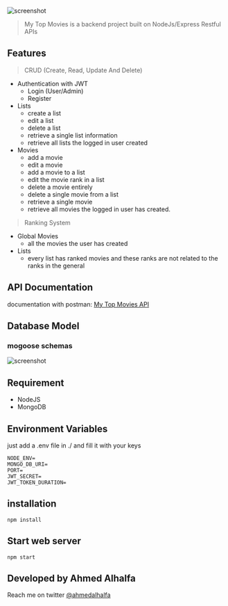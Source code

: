 
![screenshot](https://i.imgur.com/IqngikX.png)

> My Top Movies is a backend project built on NodeJs/Express Restful APIs

## Features

> CRUD (Create, Read, Update And Delete)

- Authentication with JWT
  - Login (User/Admin)
  - Register
- Lists
  - create a list
  - edit a list 
  - delete a list 
  - retrieve a single list information
  - retrieve all lists the logged in user created
- Movies
  - add a movie
  - edit a movie 
  - add a movie to a list 
  - edit the movie rank in a list 
  - delete a movie entirely
  - delete a single movie from a list 
  - retrieve a single movie 
  - retrieve all movies the logged in user has created.

> Ranking System
- Global Movies 
    - all the movies the user has created 
- Lists 
    - every list has ranked movies and these ranks are not related to the ranks in the general



## API Documentation
documentation with postman: [My Top Movies API](https://documenter.postman.com/preview/17188484-1faa9dac-1499-4c7b-8d30-f30ba375e240)

## Database Model
### mogoose schemas 
![screenshot](https://i.imgur.com/4HhAwSa.jpeg)
## Requirement

- NodeJS
- MongoDB

## Environment Variables
just add a .env file in ./ and fill it with your keys
```
NODE_ENV=
MONGO_DB_URI=
PORT=
JWT_SECRET=
JWT_TOKEN_DURATION=
```
## installation
```
npm install 
```

## Start web server
```
npm start
```
## Developed by Ahmed Alhalfa

Reach me on twitter [@ahmedalhalfa](https://www.twitter.com/ahmedalhalfa)